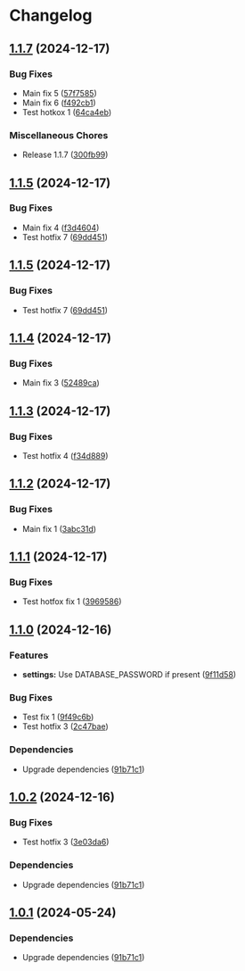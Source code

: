 # Changelog

## [1.1.7](https://github.com/tuomas777/atv/compare/atv-v1.1.5...atv-v1.1.7) (2024-12-17)


### Bug Fixes

* Main fix 5 ([57f7585](https://github.com/tuomas777/atv/commit/57f7585a04346cd8b28493669c6e9462556afe53))
* Main fix 6 ([f492cb1](https://github.com/tuomas777/atv/commit/f492cb1e8f999120dc3cce2351d9a0bd01764017))
* Test hotkox 1 ([64ca4eb](https://github.com/tuomas777/atv/commit/64ca4ebf6c6fc80db23557391a9a4f69a8a6f491))


### Miscellaneous Chores

* Release 1.1.7 ([300fb99](https://github.com/tuomas777/atv/commit/300fb99bcff00be50b1980ab23b2fdf69999f7b5))

## [1.1.5](https://github.com/tuomas777/atv/compare/atv-v1.1.4...atv-v1.1.5) (2024-12-17)


### Bug Fixes

* Main fix 4 ([f3d4604](https://github.com/tuomas777/atv/commit/f3d46041de791e0a8cb1be44868eba141b3a6511))
* Test hotfix 7 ([69dd451](https://github.com/tuomas777/atv/commit/69dd4516b4d3d9078d44d17d3b28dc836506012c))

## [1.1.5](https://github.com/tuomas777/atv/compare/atv-v1.1.4...atv-v1.1.5) (2024-12-17)


### Bug Fixes

* Test hotfix 7 ([69dd451](https://github.com/tuomas777/atv/commit/69dd4516b4d3d9078d44d17d3b28dc836506012c))

## [1.1.4](https://github.com/tuomas777/atv/compare/atv-v1.1.3...atv-v1.1.4) (2024-12-17)


### Bug Fixes

* Main fix 3 ([52489ca](https://github.com/tuomas777/atv/commit/52489ca5a5016348bffe1d56791af2f3dd722825))

## [1.1.3](https://github.com/tuomas777/atv/compare/atv-v1.1.2...atv-v1.1.3) (2024-12-17)


### Bug Fixes

* Test hotfix 4 ([f34d889](https://github.com/tuomas777/atv/commit/f34d889585fd2bdb1d0125df8ef742f1925308db))

## [1.1.2](https://github.com/tuomas777/atv/compare/atv-v1.1.2...atv-v1.1.1) (2024-12-17)


### Bug Fixes

* Main fix 1 ([3abc31d](https://github.com/tuomas777/atv/commit/3abc31d6b70d0d2b61656cdbd21203ef04e60f08))

## [1.1.1](https://github.com/tuomas777/atv/compare/atv-v1.1.0...atv-v1.1.1) (2024-12-17)


### Bug Fixes

* Test hotfox fix 1 ([3969586](https://github.com/tuomas777/atv/commit/3969586d2206268648123d74b05bbf35168db6f5))

## [1.1.0](https://github.com/tuomas777/atv/compare/atv-v1.0.2...atv-v1.1.0) (2024-12-16)


### Features

* **settings:** Use DATABASE_PASSWORD if present ([9f11d58](https://github.com/tuomas777/atv/commit/9f11d58b9e2c3548f2147e42a22c223a93fe1a44))


### Bug Fixes

* Test fix 1 ([9f49c6b](https://github.com/tuomas777/atv/commit/9f49c6bf1adeb2767bedf216b1b4cb10d58519e0))
* Test hotfix 3 ([2c47bae](https://github.com/tuomas777/atv/commit/2c47baeb90e261a8216d22875e6f01541390a669))


### Dependencies

* Upgrade dependencies ([91b71c1](https://github.com/tuomas777/atv/commit/91b71c1350e6a149e27ed1e2167ce6cdbe41b30e))

## [1.0.2](https://github.com/tuomas777/atv/compare/atv-v1.0.1...atv-v1.0.2) (2024-12-16)


### Bug Fixes

* Test hotfix 3 ([3e03da6](https://github.com/tuomas777/atv/commit/3e03da6675062743a7952ed3643082f5007ca4ac))


### Dependencies

* Upgrade dependencies ([91b71c1](https://github.com/tuomas777/atv/commit/91b71c1350e6a149e27ed1e2167ce6cdbe41b30e))

## [1.0.1](https://github.com/City-of-Helsinki/atv/compare/atv-v1.0.0...atv-v1.0.1) (2024-05-24)


### Dependencies

* Upgrade dependencies ([91b71c1](https://github.com/City-of-Helsinki/atv/commit/91b71c1350e6a149e27ed1e2167ce6cdbe41b30e))
